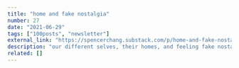 ```yaml
---
title: "home and fake nostalgia"
number: 27
date: "2021-06-29"
tags: ["100posts", "newsletter"]
external_link: "https://spencerchang.substack.com/p/home-and-fake-nostalgia"
description: "our different selves, their homes, and feeling fake nostalgia from the media we consume"
related: []
---
```

